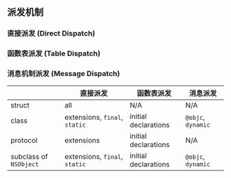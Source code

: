 ## 派发机制

### 直接派发 (Direct Dispatch)

### 函数表派发 (Table Dispatch)

### 消息机制派发 (Message Dispatch)

|                        | 直接派发                      | 函数表派发           | 消息派发           |
| ---------------------- | ----------------------------- | -------------------- | ------------------ |
| struct                 | all                           | N/A                  | N/A                |
| class                  | extensions, `final`, `static` | initial declarations | `@objc`, `dynamic` |
| protocol               | extensions                    | initial declarations | N/A                |
| subclass of `NSObject` | extensions, `final`, `static` | initial declarations | `@objc`, `dynamic` |
